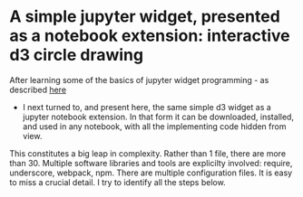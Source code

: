 # A simple jupyter widget, presented as a notebook extension: interactive d3 circle drawing

After learning some of the basics of jupyter widget programming - as described
[here](https://github.com/paul-shannon/jupyter-widget-demo-all-in-notebook) 
 - I next turned to, and present here, the same
simple d3 widget as a jupyter notebook extension.  In that form it can be
downloaded, installed, and used in any notebook, with all the implementing
code hidden from view.

This constitutes a big leap in complexity.  Rather than 1 file, there are more than 30.
Multiple software libraries and tools are explicilty involved: require, underscore, 
webpack, npm.  There are multiple configuration files.  It is easy to
miss a crucial detail.  I try to identify all the steps below.

